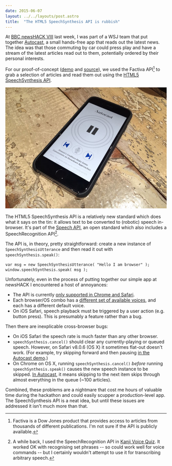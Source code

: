 ```yaml
---
date: 2015-06-07
layout: ../../layouts/post.astro
title:  "The HTML5 SpeechSynthesis API is rubbish"
---
```


At [BBC newsHACK VIII](http://www.bbcnewslabs.co.uk/2015/06/04/newshack-viii-news-industry-accelerator-wrapup/) last week, I was part of a WSJ team that put together [Autocast](https://github.com/ejb/Autocast), a small hands-free app that reads out the latest news. The idea was that those commuting by car could press play and have a stream of the latest articles read out to them, potentially ordered by their personal interests.

For our proof-of-concept ([demo](http://autocast.nfshost.com) and [source](https://github.com/ejb/Autocast)), we used the Factiva API[^1] to grab a selection of articles and read them out using the [HTML5 SpeechSynthesis API](https://developers.google.com/web/updates/2014/01/Web-apps-that-talk---Introduction-to-the-Speech-Synthesis-API?hl=en).

![Autocast running on Jack's iPhone 6](/assets/autocast.jpg)

The HTML5 SpeechSynthesis API is a relatively new standard which does what it says on the tin: it allows text to be converted to (robotic) speech in-browser. It's part of the [Speech API](https://dvcs.w3.org/hg/speech-api/raw-file/tip/speechapi.html), an open standard which also includes a SpeechRecognition API[^2].

The API is, in theory, pretty straightforward: create a new instance of `SpeechSynthesisUtterance` and then read it out with `speechSynthesis.speak()`:

    var msg = new SpeechSynthesisUtterance( "Hello I am browser" );
    window.speechSynthesis.speak( msg );

Unfortunately, even in the process of putting together our simple app at newsHACK I encountered a host of annoyances:

- The API is currently [only supported in Chrome and Safari](http://caniuse.com/#feat=speech-synthesis).
- Each browser/OS combo has a [different set of available voices](http://output.jsbin.com/dadusu/3/?output), and each has a different default voice.
- On iOS Safari, speech playback must be triggered by a user action (e.g. button press). This is presumably a feature rather than a bug.

Then there are inexplicable cross-browser bugs:

- On iOS Safari the speech rate is much faster than any other browser.
- `speechSynthesis.cancel()` should clear any currently-playing or queued speech. However, on Safari v8.0.6 (OS X) it sometimes flat-out doesn't work. (For example, try skipping forward and then pausing [in the Autocast demo](http://autocast.nfshost.com).)
- On Chrome on OS X, running `speechSynthesis.cancel()` *before* running `speechSynthesis.speak()` causes the new speech instance to be skipped. [In Autocast](http://autocast.nfshost.com), it means skipping to the next item skips through almost everything in the queue (~100 articles).

Combined, these problems are a nightmare that cost me hours of valuable time during the hackathon and could easily scupper a production-level app. The SpeechSynthesis API is a neat idea, but until these issues are addressed it isn't much more than that.

[^1]: Factiva is a Dow Jones product that provides access to articles from thousands of different publications. I'm not sure if the API is publicly available.
[^2]: A while back, I used the SpeechRecognition API in [Kanji Voice Quiz](https://kanjivoice.s3.amazonaws.com/index.htm). It worked OK with recognising set phrases -- so could work well for voice commands -- but I certainly wouldn't attempt to use it for transcribing arbitrary speech.

<script src="https://code.jquery.com/jquery-latest.min.js"></script>
<script>
$(function(){
  if (window.speechSynthesis)
    var $post = $('#post');
    var button = '<div class="play-article">▶︎ Play this article using the SpeechSynthesis API (hopefully)</div>';
    $post.prepend( button );
    $('.play-article').click(function(){
      if (window.speechSynthesis.paused) {
        window.speechSynthesis.resume();
        $(this).text('Pause playback');
      } else if (window.speechSynthesis.speaking) {
        window.speechSynthesis.pause();
        $(this).text('▶︎ Resume playback');
      } else {        
        var msg = new SpeechSynthesisUtterance( $post.find('p, li').text() );
        window.speechSynthesis.speak( msg );        
        $(this).text('Pause playback (assuming it actually worked)');
      }
    });
});
</script>

<style type="text/css" media="screen">
/* GitHub style button */
.play-article {
  position: relative;
  display: block;
  width: 80%;
  margin: 0 auto;
  text-align: center;
  padding: 6px 12px;
  font-size: 13px;
  font-weight: bold;
  line-height: 20px;
  color: #333;
  vertical-align: middle;
  cursor: pointer;
  background-color: #eee;
  background-image: -webkit-linear-gradient(#fcfcfc, #eee);
  background-image: linear-gradient(#fcfcfc, #eee);
  border: 1px solid #d5d5d5;
  border-radius: 3px;
  -webkit-user-select: none;
  -moz-user-select: none;
  -ms-user-select: none;
  user-select: none;
  -webkit-appearance: none;
  margin-top: 10px;
  font-family: sans-serif;
}
.play-article:hover {
  text-decoration: none;
  background-color: #ddd;
  background-image: -webkit-linear-gradient(#eee, #ddd);
  background-image: linear-gradient(#eee, #ddd);
  border-color: #ccc;
}
.play-article:active {
  background-color: #dcdcdc;
  background-image: none;
  border-color: #b5b5b5;
  box-shadow: inset 0 2px 4px rgba(0,0,0,0.15);
}
</style>


